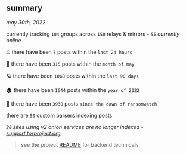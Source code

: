 
## summary
_may 30th, 2022_

currently tracking `104` groups across `150` relays & mirrors - _`55` currently online_

⏲ there have been `7` posts within the `last 24 hours`

🦈 there have been `315` posts within the `month of may`

🪐 there have been `1068` posts within the `last 90 days`

🏚 there have been `1644` posts within the `year of 2022`

🦕 there have been `3930` posts `since the dawn of ransomwatch`

there are `50` custom parsers indexing posts

_`20` sites using v2 onion services are no longer indexed - [support.torproject.org](https://support.torproject.org/onionservices/v2-deprecation/)_

> see the project [README](https://github.com/joshhighet/ransomwatch#ransomwatch--) for backend technicals
